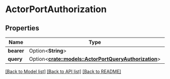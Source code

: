 # ActorPortAuthorization

## Properties

Name | Type | Description | Notes
------------ | ------------- | ------------- | -------------
**bearer** | Option<**String**> |  | [optional]
**query** | Option<[**crate::models::ActorPortQueryAuthorization**](ActorPortQueryAuthorization.md)> |  | [optional]

[[Back to Model list]](../README.md#documentation-for-models) [[Back to API list]](../README.md#documentation-for-api-endpoints) [[Back to README]](../README.md)


